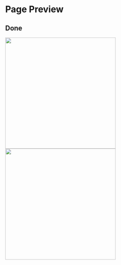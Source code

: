 # Page Preview
## Done
<img src="https://i.imgur.com/7D3Vj7J.png" style="width: 350px;">
<img src="https://i.imgur.com/CdJEJEK.png" style="width: 350px;">
